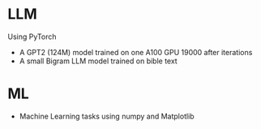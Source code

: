 # LLM

Using PyTorch
- A GPT2 (124M) model trained on one A100 GPU 19000 after iterations  
- A small Bigram LLM model trained on bible text

# ML

- Machine Learning tasks using numpy and Matplotlib   